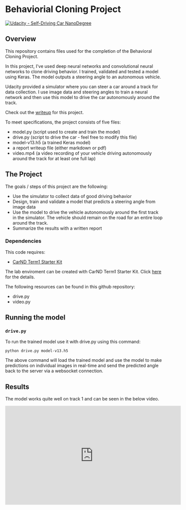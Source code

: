 # Behaviorial Cloning Project

[![Udacity - Self-Driving Car NanoDegree](https://s3.amazonaws.com/udacity-sdc/github/shield-carnd.svg)](http://www.udacity.com/drive)

Overview
---
This repository contains files used for the completion of the Behavioral Cloning Project.

In this project, I've used deep neural networks and convolutional neural networks to clone driving behavior. I trained, validated and tested a model using Keras. The model outputs a steering angle to an autonomous vehicle.

Udacity provided a simulator where you can steer a car around a track for data collection. I use image data and steering angles to train a neural network and then use this model to drive the car autonomously around the track.

Check out the [writeup](https://github.com/var7/CarND-Behavioral-Cloning-P3/blob/master/writeup.md) for this project.

To meet specifications, the project consists of five files: 
* model.py (script used to create and train the model)
* drive.py (script to drive the car - feel free to modify this file)
* model-v13.h5 (a trained Keras model)
* a report writeup file (either markdown or pdf)
* video.mp4 (a video recording of your vehicle driving autonomously around the track for at least one full lap)

The Project
---
The goals / steps of this project are the following:
* Use the simulator to collect data of good driving behavior 
* Design, train and validate a model that predicts a steering angle from image data
* Use the model to drive the vehicle autonomously around the first track in the simulator. The vehicle should remain on the road for an entire loop around the track.
* Summarize the results with a written report

### Dependencies
This code requires:

* [CarND Term1 Starter Kit](https://github.com/udacity/CarND-Term1-Starter-Kit)

The lab enviroment can be created with CarND Term1 Starter Kit. Click [here](https://github.com/udacity/CarND-Term1-Starter-Kit/blob/master/README.md) for the details.

The following resources can be found in this github repository:
* drive.py
* video.py

## Running the model

### `drive.py`

To run the trained model use it with drive.py using this command:

```sh
python drive.py model-v13.h5
```

The above command will load the trained model and use the model to make predictions on individual images in real-time and send the predicted angle back to the server via a websocket connection.


## Results
The model works quite well on track 1 and can be seen in the below video. 

<iframe width="560" height="315" src="https://www.youtube.com/embed/2eru35v02uE" frameborder="0" allow="autoplay; encrypted-media" allowfullscreen></iframe>


